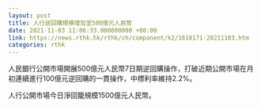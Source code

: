 ```yaml
---
layout: post
title: 人行逆回購規模增加至500億元人民幣
date: 2021-11-03 11:06:33.000000000 +08:00
link: https://news.rthk.hk/rthk/ch/component/k2/1618171-20211103.htm
categories: rthk
---
```


人民銀行公開市場開展500億元人民幣7日期逆回購操作，打破近期公開市場在月初連續進行100億元逆回購的一貫操作，中標利率維持2.2%。

人行公開市場今日淨回籠規模1500億元人民幣。
